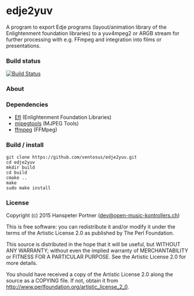 # edje2yuv

A program to export Edje programs (layout/animation library
of the Enlightenment foundation libraries) to a yuv4mpeg2 or ARGB stream for
further processing with e.g. FFmpeg and integration into films or presentations.

### Build status

[![Build Status](https://travis-ci.org/ventosus/edje2yuv.svg?branch=master)](https://travis-ci.org/ventosus/edje2yuv)

### About

### Dependencies

* [Efl](http://docs.enlightenment.org/auto/efl/) (Enlightenment Foundation Libraries)
* [mjpegtools](http://mjpeg.sourceforge.net/) (MJPEG Tools)
* [ffmpeg](http://ffmpeg.org/) (FFMpeg)

### Build / install

	git clone https://github.com/ventosus/edje2yuv.git
	cd edje2yuv 
	mkdir build
	cd build
	cmake ..
	make
	sudo make install

### License

Copyright (c) 2015 Hanspeter Portner (dev@open-music-kontrollers.ch)

This is free software: you can redistribute it and/or modify
it under the terms of the Artistic License 2.0 as published by
The Perl Foundation.

This source is distributed in the hope that it will be useful,
but WITHOUT ANY WARRANTY; without even the implied warranty of
MERCHANTABILITY or FITNESS FOR A PARTICULAR PURPOSE. See the
Artistic License 2.0 for more details.

You should have received a copy of the Artistic License 2.0
along the source as a COPYING file. If not, obtain it from
<http://www.perlfoundation.org/artistic_license_2_0>.
